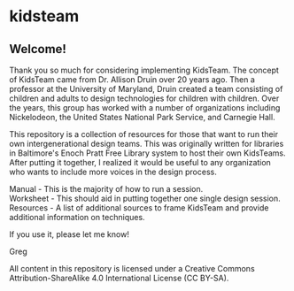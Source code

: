 # kidsteam
## Welcome! 
Thank you so much for considering implementing KidsTeam. The concept of KidsTeam came from Dr. Allison Druin over 20 years ago. Then a professor at the University of Maryland, Druin created a team consisting of children and adults to design technologies for children with children. Over the years, this group has worked with a number of organizations including Nickelodeon, the United States National Park Service, and Carnegie Hall.  

This repository is a collection of resources for those that want to run their own intergenerational design teams. This was originally written for libraries in Baltimore's Enoch Pratt Free Library system to host their own KidsTeams. After putting it together, I realized it would be useful to any organization who wants to include more voices in the design process.

Manual - This is the majority of how to run a session.  
Worksheet - This should aid in putting together one single design session.  
Resources - A list of additional sources to frame KidsTeam and provide additional information on techniques.


If you use it, please let me know!  

Greg


All content in this repository is licensed under a Creative Commons Attribution-ShareAlike 4.0 International License (CC BY-SA).
